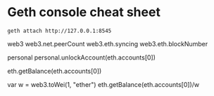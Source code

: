 # Geth console cheat sheet
```
geth attach http://127.0.0.1:8545
```

web3
web3.net.peerCount
web3.eth.syncing
web3.eth.blockNumber

personal
personal.unlockAccount(eth.accounts[0])

eth.getBalance(eth.accounts[0])

var w = web3.toWei(1, "ether")
eth.getBalance(eth.accounts[0])/w
